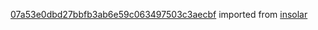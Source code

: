 [07a53e0dbd27bbfb3ab6e59c063497503c3aecbf](https://github.com/insolar/insolar/commit/07a53e0dbd27bbfb3ab6e59c063497503c3aecbf) imported from [insolar](https://github.com/insolar/insolar)
